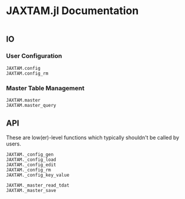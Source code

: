 # JAXTAM.jl Documentation

```@contents
```

## IO

### User Configuration

```@docs
JAXTAM.config
JAXTAM.config_rm
```

### Master Table Management

```@docs
JAXTAM.master
JAXTAM.master_query
```

## API

These are low(er)-level functions which typically shouldn't be called by users.

```@docs
JAXTAM._config_gen
JAXTAM._config_load
JAXTAM._config_edit
JAXTAM._config_rm
JAXTAM._config_key_value
```

```@docs
JAXTAM._master_read_tdat
JAXTAM._master_save
```